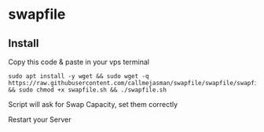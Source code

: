 # swapfile
## Install
Copy this code & paste in your vps terminal

```
sudo apt install -y wget && sudo wget -q https://raw.githubusercontent.com/callmejasman/swapfile/swapfile/swapfile.sh && sudo chmod +x swapfile.sh && ./swapfile.sh
```

Script will ask for Swap Capacity, set them correctly

Restart your Server
